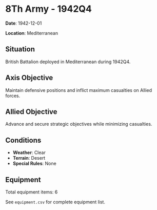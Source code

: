 # 8Th Army - 1942Q4

**Date**: 1942-12-01

**Location**: Mediterranean

## Situation

British Battalion deployed in Mediterranean during 1942Q4.

## Axis Objective

Maintain defensive positions and inflict maximum casualties on Allied forces.

## Allied Objective

Advance and secure strategic objectives while minimizing casualties.

## Conditions

- **Weather**: Clear
- **Terrain**: Desert
- **Special Rules**: None

## Equipment

Total equipment items: 6

See `equipment.csv` for complete equipment list.
